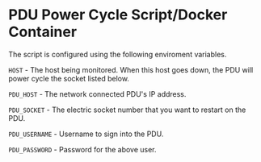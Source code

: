 # PDU Power Cycle Script/Docker Container

The script is configured using the following enviroment variables.

`HOST` - The host being monitored. When this host goes down, the PDU will power cycle the socket listed below.

`PDU_HOST` - The network connected PDU's IP address.

`PDU_SOCKET` - The electric socket number that you want to restart on the PDU.

`PDU_USERNAME` - Username to sign into the PDU.

`PDU_PASSWORD` - Password for the above user.

